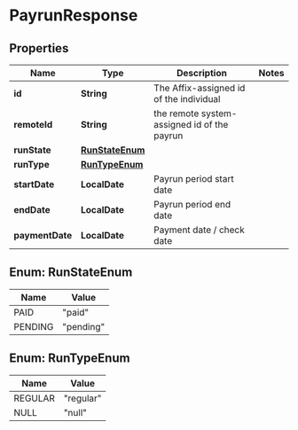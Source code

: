 

# PayrunResponse


## Properties

Name | Type | Description | Notes
------------ | ------------- | ------------- | -------------
**id** | **String** | The Affix-assigned id of the individual | 
**remoteId** | **String** | the remote system-assigned id of the payrun | 
**runState** | [**RunStateEnum**](#RunStateEnum) |  | 
**runType** | [**RunTypeEnum**](#RunTypeEnum) |  | 
**startDate** | **LocalDate** | Payrun period start date | 
**endDate** | **LocalDate** | Payrun period end date | 
**paymentDate** | **LocalDate** | Payment date / check date | 



## Enum: RunStateEnum

Name | Value
---- | -----
PAID | &quot;paid&quot;
PENDING | &quot;pending&quot;



## Enum: RunTypeEnum

Name | Value
---- | -----
REGULAR | &quot;regular&quot;
NULL | &quot;null&quot;



